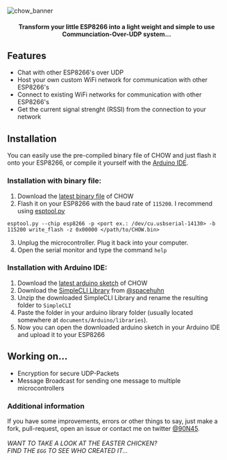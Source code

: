 ![chow_banner](https://user-images.githubusercontent.com/79598596/170836591-a6a3a01c-79a6-43f7-b329-dfdd774e6bd4.png)
<h4 align="center">Transform your little ESP8266 into a light weight and simple to use Communciation-Over-UDP system...</h4>

## Features
- Chat with other ESP8266's over UDP
- Host your own custom WiFi network for communication with other ESP8266's
- Connect to existing WiFi networks for communication with other ESP8266's
- Get the current signal strenght (RSSI) from the connection to your network

## Installation
You can easily use the pre-compiled binary file of CHOW and just flash it onto your ESP8266, or compile it yourself with the [Arduino IDE](https://www.arduino.cc/en/software).
### Installation with binary file:
1. Download the [latest binary file](https://github.com/90N45-d3v/CHOW/releases) of CHOW
2. Flash it on your ESP8266 with the baud rate of ````115200````. I recommend using [esptool.py](https://docs.espressif.com/projects/esptool/en/latest/esp8266/)
````
esptool.py --chip esp8266 -p <port ex.: /dev/cu.usbserial-14130> -b 115200 write_flash -z 0x00000 </path/to/CHOW.bin>
````
3. Unplug the microcontroller. Plug it back into your computer.
4. Open the serial monitor and type the command ````help````
### Installation with Arduino IDE:
1. Download the [latest arduino sketch](https://github.com/90N45-d3v/CHOW/releases) of CHOW
2. Download the [SimpleCLI Library](https://github.com/spacehuhn/SimpleCLI/archive/master.zip) from [@spacehuhn](https://github.com/spacehuhn)
3. Unzip the downloaded SimpleCLI Library and rename the resulting folder to ````SimpleCLI````
4. Paste the folder in your arduino library folder (usually located somewhere at ````documents/Arduino/libraries````).
5. Now you can open the downloaded arduino sketch in your Arduino IDE and upload it to your ESP8266

## Working on...
- Encryption for secure UDP-Packets
- Message Broadcast for sending one message to multiple microcontrollers

### Additional information
If you have some improvements, errors or other things to say, just make a fork, pull-request, open an issue or contact me on twitter [@90N45](https://twitter.com/90N45).
<br>
<br>
<i>WANT TO TAKE A LOOK AT THE EASTER CHICKEN?<br>FIND THE ````EGG```` TO SEE WHO CREATED IT...</i>

